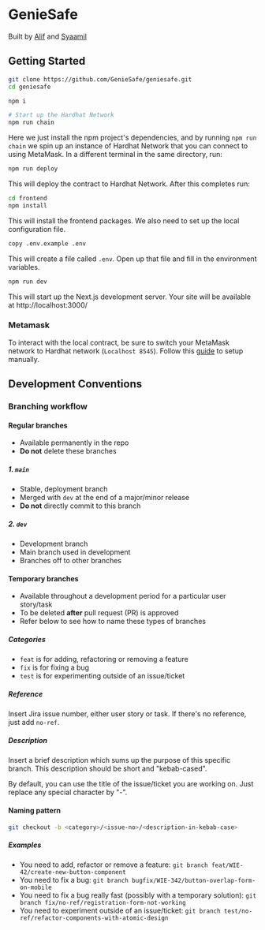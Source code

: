# GenieSafe
Built by [Alif](https://github.com/alifmazli) and [Syaamil](https://github.com/escornbar)

## Getting Started

```bash
git clone https://github.com/GenieSafe/geniesafe.git
cd geniesafe

npm i

# Start up the Hardhat Network
npm run chain
```

Here we just install the npm project's dependencies, and by running `npm run chain` we spin up an instance of Hardhat Network that you can connect to using MetaMask. In a different terminal in the same directory, run:

```bash
npm run deploy
```

This will deploy the contract to Hardhat Network. After this completes run:

```bash
cd frontend
npm install
```

This will install the frontend packages. We also need to set up the local configuration file.

```bash
copy .env.example .env
```

This will create a file called `.env`. Open up that file and fill in the environment variables.

```bash
npm run dev
```

This will start up the Next.js development server. Your site will be available at http://localhost:3000/

### Metamask

To interact with the local contract, be sure to switch your MetaMask network to Hardhat network (`Localhost 8545`). Follow this [guide](https://medium.com/@kaishinaw/connecting-metamask-with-a-local-hardhat-network-7d8cea604dc6) to setup manually.

## Development Conventions

### Branching workflow

#### Regular branches

- Available permanently in the repo
- **Do not** delete these branches

##### 1. `main`

- Stable, deployment branch
- Merged with `dev` at the end of a major/minor release
- **Do not** directly commit to this branch

##### 2. `dev`

- Development branch
- Main branch used in development
- Branches off to other branches

#### Temporary branches

- Available throughout a development period for a particular user story/task
- To be deleted **after** pull request (PR) is approved
- Refer below to see how to name these types of branches

##### Categories

- `feat` is for adding, refactoring or removing a feature
- `fix` is for fixing a bug
- `test` is for experimenting outside of an issue/ticket

##### Reference

Insert Jira issue number, either user story or task. If there's no reference, just add `no-ref`.

##### Description

Insert a brief description which sums up the purpose of this specific branch. This description should be short and "kebab-cased".

By default, you can use the title of the issue/ticket you are working on. Just replace any special character by "-".

#### Naming pattern
```bash
git checkout -b <category>/<issue-no>/<description-in-kebab-case>
```

##### Examples

- You need to add, refactor or remove a feature: `git branch feat/WIE-42/create-new-button-component`
- You need to fix a bug: `git branch bugfix/WIE-342/button-overlap-form-on-mobile`
- You need to fix a bug really fast (possibly with a temporary solution): `git branch fix/no-ref/registration-form-not-working`
- You need to experiment outside of an issue/ticket: `git branch test/no-ref/refactor-components-with-atomic-design`
